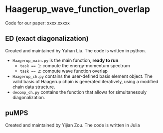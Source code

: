 # Haagerup_wave_function_overlap

Code for our paper: xxxx.xxxxx

## ED (exact diagonalization)
Created and maintained by Yuhan Liu. The code is written in python.
* `Haagerup_main.py` is the main function, **ready to run**.
   * `task == 1`: compute the energy-momentum spectrum
   * `task == 2`: compute wave function overlap
* `Haagerup_ch.py` contains the user-defined basis element object. The valid basis of Haagerup chain is generated iteratively, using a modified chain data structure.
* `decomp_ch.py` contains the function that allows for simultanesouly diagonalization.  

## puMPS
Created and maintained by Yijian Zou. The code is written in Julia
